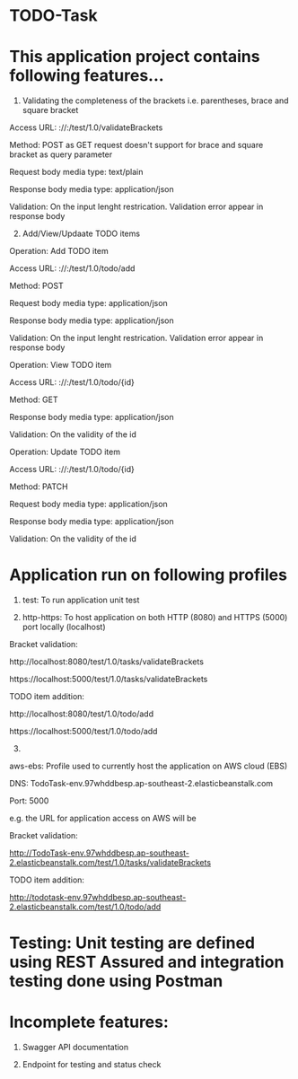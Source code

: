 # TODO-Task

# This application project contains following features...

1. Validating the completeness of the brackets i.e. parentheses, brace and square bracket

Access URL: 
<protocol>://<dns>:<port>/test/1.0/validateBrackets
   
Method: POST as GET request doesn't support for brace and square bracket as query parameter

Request body media type: text/plain

Response body media type: application/json

Validation: On the input lenght restrication. Validation error appear in response body

2. Add/View/Updaate TODO items

Operation: Add TODO item

Access URL: <protocol>://<dns>:<port>/test/1.0/todo/add
   
Method: POST

Request body media type: application/json

Response body media type: application/json

Validation: On the input lenght restrication. Validation error appear in response body

Operation: View TODO item

Access URL: <protocol>://<dns>:<port>/test/1.0/todo/{id}
   
Method: GET

Response body media type: application/json

Validation: On the validity of the id

Operation: Update TODO item

Access URL: <protocol>://<dns>:<port>/test/1.0/todo/{id}
   
Method: PATCH

Request body media type: application/json

Response body media type: application/json

Validation: On the validity of the id

# Application run on following profiles
1. test: To run application unit test

2. http-https: To host application on both HTTP (8080) and HTTPS (5000) port locally (localhost)

Bracket validation:

http://localhost:8080/test/1.0/tasks/validateBrackets

https://localhost:5000/test/1.0/tasks/validateBrackets

TODO item addition:

http://localhost:8080/test/1.0/todo/add

https://localhost:5000/test/1.0/todo/add

3. 
aws-ebs: Profile used to currently host the application on AWS cloud (EBS)

DNS: TodoTask-env.97whddbesp.ap-southeast-2.elasticbeanstalk.com
   
Port: 5000

e.g. the URL for application access on AWS will be
   
Bracket validation:
   
http://TodoTask-env.97whddbesp.ap-southeast-2.elasticbeanstalk.com/test/1.0/tasks/validateBrackets
   
TODO item addition:
   
http://todotask-env.97whddbesp.ap-southeast-2.elasticbeanstalk.com/test/1.0/todo/add

# Testing: Unit testing are defined using REST Assured and integration testing done using Postman

# Incomplete features:

1. Swagger API documentation

2. Endpoint for testing and status check


